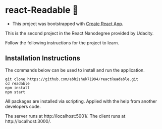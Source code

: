 # react-Readable :book:


 * This project was bootstrapped with [Create React App](https://github.com/facebookincubator/create-react-app).


This is the second project in the React Nanodegree provided by Udacity.

Follow the following instructions for the project to learn.

## Installation Instructions
The commands below can be used to install and run the application.

```
git clone https://github.com/abhishek71994/reactReadable.git
cd readable
npm install
npm start
```

All packages are installed via scripting. Applied with the help from another developers code.

The server runs at http://localhost:5001/.
The client runs at http://localhost:3000/.
